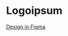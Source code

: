 # Logoipsum
[Design in Figma](https://www.figma.com/file/4oK1B6BY8CT8OR2WmmU9HO/Logoipsum?node-id=0%3A1)
